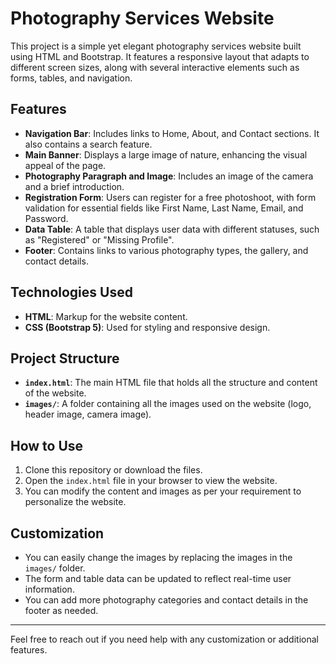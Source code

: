 # Photography Services Website

This project is a simple yet elegant photography services website built using HTML and Bootstrap. It features a responsive layout that adapts to different screen sizes, along with several interactive elements such as forms, tables, and navigation.

## Features

- **Navigation Bar**: Includes links to Home, About, and Contact sections. It also contains a search feature.
- **Main Banner**: Displays a large image of nature, enhancing the visual appeal of the page.
- **Photography Paragraph and Image**: Includes an image of the camera and a brief introduction.
- **Registration Form**: Users can register for a free photoshoot, with form validation for essential fields like First Name, Last Name, Email, and Password.
- **Data Table**: A table that displays user data with different statuses, such as "Registered" or "Missing Profile".
- **Footer**: Contains links to various photography types, the gallery, and contact details.
  
## Technologies Used

- **HTML**: Markup for the website content.
- **CSS (Bootstrap 5)**: Used for styling and responsive design.

## Project Structure

- **`index.html`**: The main HTML file that holds all the structure and content of the website.
- **`images/`**: A folder containing all the images used on the website (logo, header image, camera image).
  
## How to Use

1. Clone this repository or download the files.
2. Open the `index.html` file in your browser to view the website.
3. You can modify the content and images as per your requirement to personalize the website.

## Customization

- You can easily change the images by replacing the images in the `images/` folder.
- The form and table data can be updated to reflect real-time user information.
- You can add more photography categories and contact details in the footer as needed.

---

Feel free to reach out if you need help with any customization or additional features.
